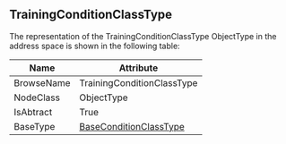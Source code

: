 <!-- objecttype -->
## TrainingConditionClassType

The representation of the TrainingConditionClassType ObjectType in the address space is shown in the following table:  

|Name|Attribute|
|---|---|
|BrowseName|TrainingConditionClassType|
|NodeClass|ObjectType|
|IsAbtract|True|
|BaseType|[BaseConditionClassType](../../../Part9/ObjectTypes/BaseConditionClassType/readme.md)|

